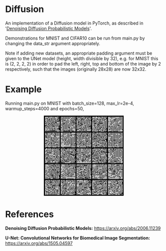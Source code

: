 # Diffusion

An implementation of a Diffusion model in PyTorch, as described in '[Denoising Diffusion Probabilistic Models](https://arxiv.org/abs/2006.11239)'.

Demonstrations for MNIST and CIFAR10 can be run from main.py by changing the data_str argument appropriately. 

Note if adding new datasets, an appropriate padding argument must be given to the UNet model (height, width divisible by 32), e.g. for MNIST this is (2, 2, 2, 2) in order to pad the left, right, top and bottom of the image by 2 respectively, such that the images (originally 28x28) are now 32x32.

# Example

Running main.py on MNIST with batch_size=128, max_lr=2e-4, warmup_steps=4000 and epochs=50,

<p align="center">
  <img src="images/mnist.gif" alt="animated" width="256" height="256" />
</p>

# References

**Denoising Diffusion Probabilistic Models:** https://arxiv.org/abs/2006.11239

**U-Net: Convolutional Networks for Biomedical Image Segmentation:** https://arxiv.org/abs/1505.04597

